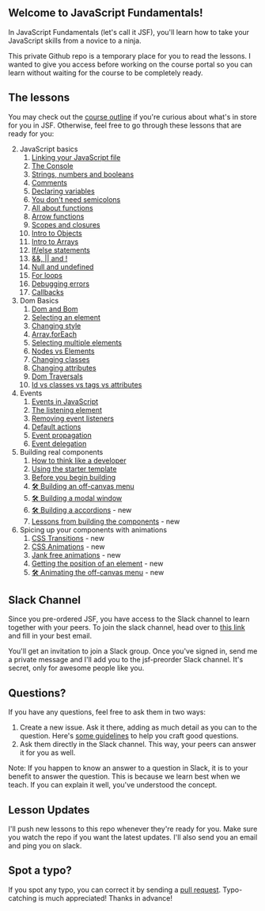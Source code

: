 ## Welcome to JavaScript Fundamentals!

In JavaScript Fundamentals (let's call it JSF), you'll learn how to take your JavaScript skills from a novice to a ninja.

This private Github repo is a temporary place for you to read the lessons. I wanted to give you access before working on the course portal so you can learn without waiting for the course to be completely ready.

## The lessons

You may check out the [course outline](outlines/outlines5.md) if you're curious about what's in store for you in JSF. Otherwise, feel free to go through these lessons that are ready for you:

2. JavaScript basics
    1. [Linking your JavaScript file](lessons/02.js-basics/01.linking.md)
    2. [The Console](lessons/02.js-basics/02.console.md)
    3. [Strings, numbers and booleans](lessons/02.js-basics/03.primitives.md)
    4. [Comments](lessons/02.js-basics/04.comments.md)
    5. [Declaring variables](lessons/02.js-basics/05.variables.md)
    6. [You don't need semicolons](lessons/02.js-basics/06.semicolons.md)
    7. [All about functions](lessons/02.js-basics/07.functions.md)
    8. [Arrow functions](lessons/02.js-basics/08.arrow-functions.md)
    9. [Scopes and closures](lessons/02.js-basics/09.scopes-and-closures.md)
    10. [Intro to Objects](lessons/02.js-basics/10.objects.md)
    11. [Intro to Arrays](lessons/02.js-basics/11.arrays.md)
    12. [If/else statements](lessons/02.js-basics/12.if-else.md)
    13. [&&, || and !](lessons/02.js-basics/13.and-or-exclaim.md)
    14. [Null and undefined](lessons/02.js-basics/14.null-and-undefined.md)
    15. [For loops](lessons/02.js-basics/15.for-loops.md)
    16. [Debugging errors](lessons/02.js-basics/16.debugging-errors.md)
    17. [Callbacks](lessons/02.js-basics/17.callbacks.md)
3. Dom Basics
    1. [Dom and Bom](lessons/03.dom-basics/01.dom-and-bom.md)
    2. [Selecting an element](lessons/03.dom-basics/02.selecting-an-element.md)
    3. [Changing style](lessons/03.dom-basics/03.changing-style.md)
    4. [Array.forEach](lessons/03.dom-basics/04.foreach.md)
    5. [Selecting multiple elements](lessons/04.dom-basics/05.selecting-multiple-elements.md)
    6. [Nodes vs Elements](lessons/03.dom-basics/06.nodes-vs-elements.md)
    7. [Changing classes](lessons/03.dom-basics/07.changing-classes.md)
    8. [Changing attributes](lessons/03.dom-basics/08.changing-attributes.md)
    9. [Dom Traversals](lessons/03.dom-basics/09.dom-traversals.md)
    10. [Id vs classes vs tags vs attributes](lessons/03.dom-basics/10.id-class-tag-attribute.md)
4. Events
    1. [Events in JavaScript](lessons/04.events/01.events.md)
    2. [The listening element](lessons/04.events/02.listening-element.md)
    3. [Removing event listeners](lessons/04.events/03.removing-el.md)
    4. [Default actions](lessons/04.events/04.default-actions.md)
    5. [Event propagation](lessons/04.events/05.event-propagation.md)
    6. [Event delegation](lessons/04.events/06.event-delegation.md)
5. Building real components
    1. [How to think like a developer](lessons/05.building-real-components/01.think-like-dev.md)
    2. [Using the starter template](lessons/05.building-real-components/02.starter-template.md)
    3. [Before you begin building](lessons/05.building-real-components/03.before-you-begin.md)
    4. [🛠 Building an off-canvas menu](lessons/05.building-real-components/04.building-off-canvas.md)
    5. [🛠 Building a modal window](lessons/05.building-real-components/05.building-modal-window.md)
    6. [🛠 Building a accordions](lessons/05.building-real-components/06.building-accordions.md) - new
    7. [Lessons from building the components](lessons/05.building-real-components/09.lessons-from-the-building-process.md) - new
6. Spicing up your components with animations
    1. [CSS Transitions](lessons/06.spicing-up-components-with-animations/01.css-transition.md) - new
    2. [CSS Animations](lessons/06.spicing-up-components-with-animations/02.css-animation.md) - new
    3. [Jank free animations](lessons/06.spicing-up-components-with-animations/03.jank-free-animations.md) - new
    4. [Getting the position of an element](lessons/06.spicing-up-components-with-animations/05.getting-element-position-information.md) - new
    4. [🛠 Animating the off-canvas menu](lessons/06.spicing-up-components-with-animations/09.animating-off-canvas.md) - new
    <!-- 5. [🛠 Animating the modal window](lessons/06.spicing-up-components-with-animations/10.animating-the-modal.md) - new -->

## Slack Channel

Since you pre-ordered JSF, you have access to the Slack channel to learn together with your peers. To join the slack channel, head over to [this link](https://zellwk-slack.herokuapp.com) and fill in your best email.

You'll get an invitation to join a Slack group. Once you've signed in, send me a private message and I'll add you to the jsf-preorder Slack channel. It's secret, only for awesome people like you.

## Questions?

If you have any questions, feel free to ask them in two ways:

1. Create a new issue. Ask it there, adding as much detail as you can to the question. Here's [some guidelines](https://zellwk.com/blog/asking-questions/) to help you craft good questions.
2. Ask them directly in the Slack channel. This way, your peers can answer it for you as well.

Note: If you happen to know an answer to a question in Slack, it is to your benefit to answer the question. This is because we learn best when we teach. If you can explain it well, you've understood the concept.

## Lesson Updates

I'll push new lessons to this repo whenever they're ready for you. Make sure you watch the repo if you want the latest updates. I'll also send you an email and ping you on slack.

## Spot a typo?

If you spot any typo, you can correct it by sending a [pull request](https://help.github.com/articles/creating-a-pull-request/). Typo-catching is much appreciated! Thanks in advance!
